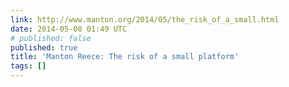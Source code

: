 ```yaml
---
link: http://www.manton.org/2014/05/the_risk_of_a_small.html
date: 2014-05-08 01:49 UTC
# published: false
published: true
title: 'Manton Reece: The risk of a small platform'
tags: []
---
```



